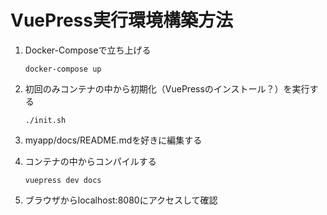 # VuePress実行環境構築方法

1. Docker-Composeで立ち上げる

   ```
   docker-compose up
   ```
   
1. 初回のみコンテナの中から初期化（VuePressのインストール？）を実行する

   ```
   ./init.sh
   ```
1. myapp/docs/README.mdを好きに編集する
1. コンテナの中からコンパイルする
   ```
   vuepress dev docs
   ```
1. ブラウザからlocalhost:8080にアクセスして確認